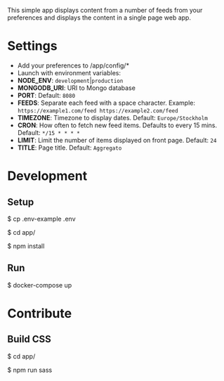 This simple app displays content from a number of feeds from your preferences and displays the content in a single page web app.

# Settings

* Add your preferences to /app/config/*
* Launch with environment variables:
* __NODE_ENV__: `development`|`production`
* __MONGODB_URI__: URI to Mongo database
* __PORT__: Default: `8080`
* __FEEDS__: Separate each feed with a space character. Example: `https://example1.com/feed https://example2.com/feed`
* __TIMEZONE__: Timezone to display dates. Default: `Europe/Stockholm`
* __CRON__: How often to fetch new feed items. Defaults to every 15 mins. Default: `*/15 * * * *`
* __LIMIT__: Limit the number of items displayed on front page. Default: `24`
* __TITLE__: Page title. Default: `Aggregato`

# Development

## Setup
$ cp .env-example .env

$ cd app/

$ npm install

## Run
$ docker-compose up

# Contribute

## Build CSS
$ cd app/

$ npm run sass
